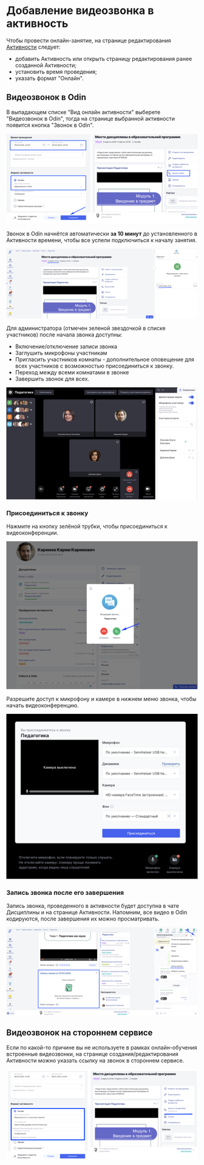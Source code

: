 # Добавление видеозвонка в активность

Чтобы провести онлайн-занятие, на странице редактирования [Активности](../../struktura/aktivnosti/) следует:

* добавить  Активность или открыть страницу  редактирования ранее созданной Активности;
* установить время проведения;
* указать формат  "Онлайн".

## Видеозвонок в Odin

В выпадающем списке "Вид онлайн активности" выберете "Видеозвонок в Odin", тогда на странице выбранной активности появится кнопка "Звонок в Odin".

![](<../../.gitbook/assets/image (267).png>)

Звонок в Odin начнётся автоматически **за 10 минут** до установленного  в Активности времени, чтобы все успели подключиться к началу занятия.

![](<../../.gitbook/assets/image (271).png>)

Для администратора (отмечен зеленой звездочкой в списке участников) после начала звонка доступны:

* Включение/отключение записи звонка
* Заглушить микрофоны участникам
* Пригласить участников комнаты - дополнительное оповещение для всех участников с возможностью присоединиться к звонку.
* Переход между всеми комнатами в звонке
* Завершить звонок для всех.

![](<../../.gitbook/assets/image (274).png>)

### Присоединиться к звонку

Нажмите на кнопку зелёной трубки, чтобы присоединиться к видеоконференции.

![](<../../.gitbook/assets/image (275).png>)

Разрешите доступ к микрофону и камере в нижнем меню звонка, чтобы начать видеоконференцию.

![](<../../.gitbook/assets/image (276).png>)

### Запись звонка после его завершения

Запись звонка, проведенного в активности будет доступна в чате  Дисциплины и на странице Активности. Напомним, все видео в  Odin кодируются, после завершения их можно просматривать.

![](<../../.gitbook/assets/image (277).png>)

## Видеозвонок на стороннем сервисе

Если по какой-то причине вы не используете в рамках онлайн-обучения встроенные видеозвонки, на странице создания/редактирования Активности можно указать ссылку на звонок в стороннем сервисе.

![](<../../.gitbook/assets/image (2) (1) (1) (1) (1) (1) (1) (1) (1) (1) (1) (1) (1) (1) (1).png>)
